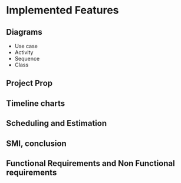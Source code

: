 # Implemented Features
## Diagrams
- Use case
- Activity
- Sequence
- Class 

## Project Prop

## Timeline charts

## Scheduling and Estimation

## SMI, conclusion

## Functional Requirements and Non Functional requirements
